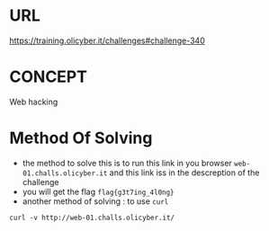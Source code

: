 # URL
https://training.olicyber.it/challenges#challenge-340

# CONCEPT
Web hacking

# Method Of Solving
* the method to solve this is to run this link in you browser ```web-01.challs.olicyber.it``` and this link iss in the descreption of the challenge
* you will get the flag ```flag{g3t7ing_4l0ng}```
* another method of solving : to use ```curl```
```
curl -v http://web-01.challs.olicyber.it/
```
